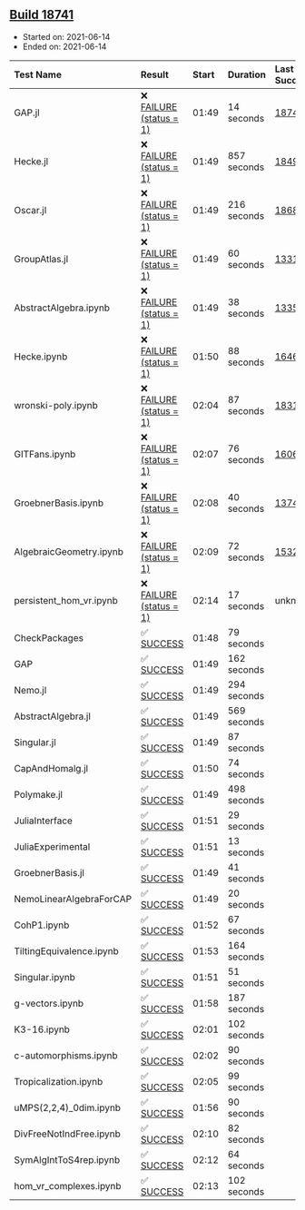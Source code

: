 ## [Build 18741](https://oscarci.mathematik.uni-kl.de/job/oscar/18741/)

* Started on: 2021-06-14
* Ended on: 2021-06-14

| Test Name    | Result | Start | Duration | Last Success | First Failure |
|:-------------|:-------|:------|:---------|:-------------|:--------------|
| GAP.jl | ❌ [FAILURE (status = 1)](https://oscarci.mathematik.uni-kl.de/job/oscar/18741/artifact/logs/build-18741/GAP.jl.log) | 01:49 | 14 seconds | [18740](https://oscarci.mathematik.uni-kl.de/job/oscar/18740/) | [18741](https://oscarci.mathematik.uni-kl.de/job/oscar/18741/) |
| Hecke.jl | ❌ [FAILURE (status = 1)](https://oscarci.mathematik.uni-kl.de/job/oscar/18741/artifact/logs/build-18741/Hecke.jl.log) | 01:49 | 857 seconds | [18490](https://oscarci.mathematik.uni-kl.de/job/oscar/18490/) | [18491](https://oscarci.mathematik.uni-kl.de/job/oscar/18491/) |
| Oscar.jl | ❌ [FAILURE (status = 1)](https://oscarci.mathematik.uni-kl.de/job/oscar/18741/artifact/logs/build-18741/Oscar.jl.log) | 01:49 | 216 seconds | [18684](https://oscarci.mathematik.uni-kl.de/job/oscar/18684/) | [18685](https://oscarci.mathematik.uni-kl.de/job/oscar/18685/) |
| GroupAtlas.jl | ❌ [FAILURE (status = 1)](https://oscarci.mathematik.uni-kl.de/job/oscar/18741/artifact/logs/build-18741/GroupAtlas.jl.log) | 01:49 | 60 seconds | [13311](https://oscarci.mathematik.uni-kl.de/job/oscar/13311/) | [13312](https://oscarci.mathematik.uni-kl.de/job/oscar/13312/) |
| AbstractAlgebra.ipynb | ❌ [FAILURE (status = 1)](https://oscarci.mathematik.uni-kl.de/job/oscar/18741/artifact/logs/build-18741/AbstractAlgebra.ipynb.log) | 01:49 | 38 seconds | [13355](https://oscarci.mathematik.uni-kl.de/job/oscar/13355/) | [13356](https://oscarci.mathematik.uni-kl.de/job/oscar/13356/) |
| Hecke.ipynb | ❌ [FAILURE (status = 1)](https://oscarci.mathematik.uni-kl.de/job/oscar/18741/artifact/logs/build-18741/Hecke.ipynb.log) | 01:50 | 88 seconds | [16463](https://oscarci.mathematik.uni-kl.de/job/oscar/16463/) | [16464](https://oscarci.mathematik.uni-kl.de/job/oscar/16464/) |
| wronski-poly.ipynb | ❌ [FAILURE (status = 1)](https://oscarci.mathematik.uni-kl.de/job/oscar/18741/artifact/logs/build-18741/wronski-poly.ipynb.log) | 02:04 | 87 seconds | [18314](https://oscarci.mathematik.uni-kl.de/job/oscar/18314/) | [18315](https://oscarci.mathematik.uni-kl.de/job/oscar/18315/) |
| GITFans.ipynb | ❌ [FAILURE (status = 1)](https://oscarci.mathematik.uni-kl.de/job/oscar/18741/artifact/logs/build-18741/GITFans.ipynb.log) | 02:07 | 76 seconds | [16068](https://oscarci.mathematik.uni-kl.de/job/oscar/16068/) | [16069](https://oscarci.mathematik.uni-kl.de/job/oscar/16069/) |
| GroebnerBasis.ipynb | ❌ [FAILURE (status = 1)](https://oscarci.mathematik.uni-kl.de/job/oscar/18741/artifact/logs/build-18741/GroebnerBasis.ipynb.log) | 02:08 | 40 seconds | [13748](https://oscarci.mathematik.uni-kl.de/job/oscar/13748/) | [13749](https://oscarci.mathematik.uni-kl.de/job/oscar/13749/) |
| AlgebraicGeometry.ipynb | ❌ [FAILURE (status = 1)](https://oscarci.mathematik.uni-kl.de/job/oscar/18741/artifact/logs/build-18741/AlgebraicGeometry.ipynb.log) | 02:09 | 72 seconds | [15322](https://oscarci.mathematik.uni-kl.de/job/oscar/15322/) | [15323](https://oscarci.mathematik.uni-kl.de/job/oscar/15323/) |
| persistent_hom_vr.ipynb | ❌ [FAILURE (status = 1)](https://oscarci.mathematik.uni-kl.de/job/oscar/18741/artifact/logs/build-18741/persistent_hom_vr.ipynb.log) | 02:14 | 17 seconds | unknown | unknown |
| CheckPackages | ✅ [SUCCESS](https://oscarci.mathematik.uni-kl.de/job/oscar/18741/artifact/logs/build-18741/CheckPackages.log) | 01:48 | 79 seconds |  |  |
| GAP | ✅ [SUCCESS](https://oscarci.mathematik.uni-kl.de/job/oscar/18741/artifact/logs/build-18741/GAP.log) | 01:49 | 162 seconds |  |  |
| Nemo.jl | ✅ [SUCCESS](https://oscarci.mathematik.uni-kl.de/job/oscar/18741/artifact/logs/build-18741/Nemo.jl.log) | 01:49 | 294 seconds |  |  |
| AbstractAlgebra.jl | ✅ [SUCCESS](https://oscarci.mathematik.uni-kl.de/job/oscar/18741/artifact/logs/build-18741/AbstractAlgebra.jl.log) | 01:49 | 569 seconds |  |  |
| Singular.jl | ✅ [SUCCESS](https://oscarci.mathematik.uni-kl.de/job/oscar/18741/artifact/logs/build-18741/Singular.jl.log) | 01:49 | 87 seconds |  |  |
| CapAndHomalg.jl | ✅ [SUCCESS](https://oscarci.mathematik.uni-kl.de/job/oscar/18741/artifact/logs/build-18741/CapAndHomalg.jl.log) | 01:50 | 74 seconds |  |  |
| Polymake.jl | ✅ [SUCCESS](https://oscarci.mathematik.uni-kl.de/job/oscar/18741/artifact/logs/build-18741/Polymake.jl.log) | 01:49 | 498 seconds |  |  |
| JuliaInterface | ✅ [SUCCESS](https://oscarci.mathematik.uni-kl.de/job/oscar/18741/artifact/logs/build-18741/JuliaInterface.log) | 01:51 | 29 seconds |  |  |
| JuliaExperimental | ✅ [SUCCESS](https://oscarci.mathematik.uni-kl.de/job/oscar/18741/artifact/logs/build-18741/JuliaExperimental.log) | 01:51 | 13 seconds |  |  |
| GroebnerBasis.jl | ✅ [SUCCESS](https://oscarci.mathematik.uni-kl.de/job/oscar/18741/artifact/logs/build-18741/GroebnerBasis.jl.log) | 01:49 | 41 seconds |  |  |
| NemoLinearAlgebraForCAP | ✅ [SUCCESS](https://oscarci.mathematik.uni-kl.de/job/oscar/18741/artifact/logs/build-18741/NemoLinearAlgebraForCAP.log) | 01:49 | 20 seconds |  |  |
| CohP1.ipynb | ✅ [SUCCESS](https://oscarci.mathematik.uni-kl.de/job/oscar/18741/artifact/logs/build-18741/CohP1.ipynb.log) | 01:52 | 67 seconds |  |  |
| TiltingEquivalence.ipynb | ✅ [SUCCESS](https://oscarci.mathematik.uni-kl.de/job/oscar/18741/artifact/logs/build-18741/TiltingEquivalence.ipynb.log) | 01:53 | 164 seconds |  |  |
| Singular.ipynb | ✅ [SUCCESS](https://oscarci.mathematik.uni-kl.de/job/oscar/18741/artifact/logs/build-18741/Singular.ipynb.log) | 01:51 | 51 seconds |  |  |
| g-vectors.ipynb | ✅ [SUCCESS](https://oscarci.mathematik.uni-kl.de/job/oscar/18741/artifact/logs/build-18741/g-vectors.ipynb.log) | 01:58 | 187 seconds |  |  |
| K3-16.ipynb | ✅ [SUCCESS](https://oscarci.mathematik.uni-kl.de/job/oscar/18741/artifact/logs/build-18741/K3-16.ipynb.log) | 02:01 | 102 seconds |  |  |
| c-automorphisms.ipynb | ✅ [SUCCESS](https://oscarci.mathematik.uni-kl.de/job/oscar/18741/artifact/logs/build-18741/c-automorphisms.ipynb.log) | 02:02 | 90 seconds |  |  |
| Tropicalization.ipynb | ✅ [SUCCESS](https://oscarci.mathematik.uni-kl.de/job/oscar/18741/artifact/logs/build-18741/Tropicalization.ipynb.log) | 02:05 | 99 seconds |  |  |
| uMPS(2,2,4)_0dim.ipynb | ✅ [SUCCESS](https://oscarci.mathematik.uni-kl.de/job/oscar/18741/artifact/logs/build-18741/uMPS-2-2-4-_0dim.ipynb.log) | 01:56 | 90 seconds |  |  |
| DivFreeNotIndFree.ipynb | ✅ [SUCCESS](https://oscarci.mathematik.uni-kl.de/job/oscar/18741/artifact/logs/build-18741/DivFreeNotIndFree.ipynb.log) | 02:10 | 82 seconds |  |  |
| SymAlgIntToS4rep.ipynb | ✅ [SUCCESS](https://oscarci.mathematik.uni-kl.de/job/oscar/18741/artifact/logs/build-18741/SymAlgIntToS4rep.ipynb.log) | 02:12 | 64 seconds |  |  |
| hom_vr_complexes.ipynb | ✅ [SUCCESS](https://oscarci.mathematik.uni-kl.de/job/oscar/18741/artifact/logs/build-18741/hom_vr_complexes.ipynb.log) | 02:13 | 102 seconds |  |  |
